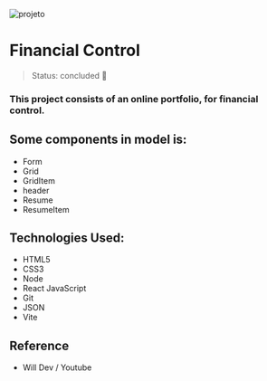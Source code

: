 ![projeto](https://user-images.githubusercontent.com/84799845/198131577-e0ab50b2-0d8a-4751-9060-e15627f86245.png)

# Financial Control

> Status: concluded :ghost:

### This project consists of an online portfolio, for financial control.

## Some components in model is:
 + Form
 + Grid
 + GridItem
 + header
 + Resume
 + ResumeItem

## Technologies Used:
 - HTML5
 - CSS3
 - Node
 - React JavaScript
 - Git
 - JSON
 - Vite

## Reference
 + Will Dev / Youtube
